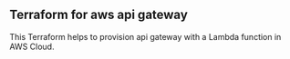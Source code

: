 ## Terraform for aws api gateway

This Terraform helps to provision api gateway with a Lambda function in AWS Cloud. 

